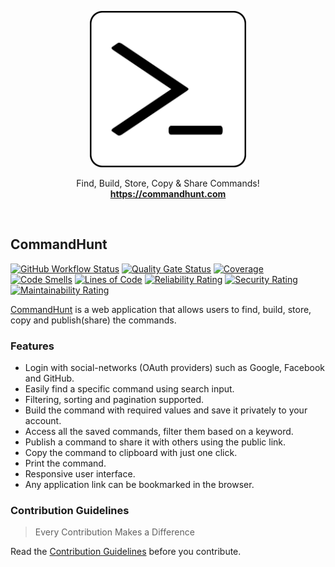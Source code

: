 <p align="center">
  <a href="https://commandhunt.com">
    <img src="https://raw.githubusercontent.com/vivekweb2013/commandhunt/master/frontend/public/logo.svg" width="250">
  </a>

  <p align="center">
    Find, Build, Store, Copy & Share Commands!
    <br>
    <a href="https://commandhunt.com"><strong>https://commandhunt.com</strong></a>
  </p>
</p>

<br>

## CommandHunt

[![GitHub Workflow Status](https://img.shields.io/github/workflow/status/vivekweb2013/commandhunt/Publish%20Packages/master?color=forestgreen)](https://github.com/vivekweb2013/commandhunt/actions?query=branch%3Amaster)
[![Quality Gate Status](https://sonarcloud.io/api/project_badges/measure?project=vivekweb2013_commandhunt&metric=alert_status)](https://sonarcloud.io/dashboard?id=vivekweb2013_commandhunt)
[![Coverage](https://sonarcloud.io/api/project_badges/measure?project=vivekweb2013_commandhunt&metric=coverage)](https://sonarcloud.io/dashboard?id=vivekweb2013_commandhunt)
[![Code Smells](https://sonarcloud.io/api/project_badges/measure?project=vivekweb2013_commandhunt&metric=code_smells)](https://sonarcloud.io/dashboard?id=vivekweb2013_commandhunt)
[![Lines of Code](https://sonarcloud.io/api/project_badges/measure?project=vivekweb2013_commandhunt&metric=ncloc)](https://sonarcloud.io/dashboard?id=vivekweb2013_commandhunt)
[![Reliability Rating](https://sonarcloud.io/api/project_badges/measure?project=vivekweb2013_commandhunt&metric=reliability_rating)](https://sonarcloud.io/dashboard?id=vivekweb2013_commandhunt)
[![Security Rating](https://sonarcloud.io/api/project_badges/measure?project=vivekweb2013_commandhunt&metric=security_rating)](https://sonarcloud.io/dashboard?id=vivekweb2013_commandhunt)
[![Maintainability Rating](https://sonarcloud.io/api/project_badges/measure?project=vivekweb2013_commandhunt&metric=sqale_rating)](https://sonarcloud.io/dashboard?id=vivekweb2013_commandhunt)

[CommandHunt](https://commandhunt.com) is a web application that allows users to find, build, store, copy and publish(share) the commands.

### Features
-   Login with social-networks (OAuth providers) such as Google, Facebook and GitHub.
-   Easily find a specific command using search input.
-   Filtering, sorting and pagination supported.
-   Build the command with required values and save it privately to your account.
-   Access all the saved commands, filter them based on a keyword.
-   Publish a command to share it with others using the public link.
-   Copy the command to clipboard with just one click.
-   Print the command.
-   Responsive user interface.
-   Any application link can be bookmarked in the browser.

### Contribution Guidelines
> Every Contribution Makes a Difference

Read the [Contribution Guidelines](CONTRIBUTING.md) before you contribute.

